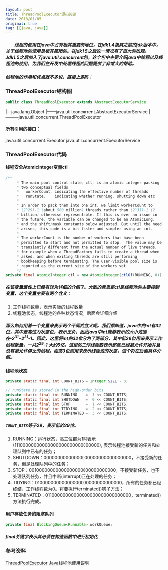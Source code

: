 ```yaml
---
layout: post
title: ThreadPoolExecutor源码阅读
date: 2018/01/05
original: true
tag: [[java, java]]
---
```


##### 　　线程的使用在java中占有极其重要的地位，在jdk1.4极其之前的jdk版本中，关于线程池的使用是极其简陋的。在jdk1.5之后这一情况有了很大的改观。Jdk1.5之后加入了java.util.concurrent包，这个包中主要介绍java中线程以及线程池的使用。为我们在开发中处理线程的问题提供了非常大的帮助。

<!--more-->

##### 线程池的作用和优点就不多说，直接上源码：

### ThreadPoolExecutor结构图

```java
public class ThreadPoolExecutor extends AbstractExecutorService
```

|—java.lang.Object
|——java.util.concurrent.AbstractExecutorService
|———java.util.concurrent.ThreadPoolExecutor

#### 所有引用的接口：
java.util.concurrent.Executor
java.util.concurrent.ExecutorService

### ThreadPoolExecutor代码
#### 线程安全AtomicInteger变量ctl
```java
/**
     * The main pool control state, ctl, is an atomic integer packing
     * two conceptual fields
     *   workerCount, indicating the effective number of threads
     *   runState,    indicating whether running, shutting down etc
     *
     * In order to pack them into one int, we limit workerCount to
     * (2^29)-1 (about 500 million) threads rather than (2^31)-1 (2
     * billion) otherwise representable. If this is ever an issue in
     * the future, the variable can be changed to be an AtomicLong,
     * and the shift/mask constants below adjusted. But until the need
     * arises, this code is a bit faster and simpler using an int.
     *
     * The workerCount is the number of workers that have been
     * permitted to start and not permitted to stop.  The value may be
     * transiently different from the actual number of live threads,
     * for example when a ThreadFactory fails to create a thread when
     * asked, and when exiting threads are still performing
     * bookkeeping before terminating. The user-visible pool size is
     * reported as the current size of the workers set.
     */
private final AtomicInteger ctl = new AtomicInteger(ctlOf(RUNNING, 0));
```
##### 在该变量属性上已经有较为详细的介绍了。大致的意思是ctl是线程池的主要控制变量，这个变量主要有两个含义：
1. 工作线程数量，表示实际的线程数量
2. 线程池状态，线程池的各种状态情况，后面会详细介绍

##### 那么如何用着一个变量来表示两个不同的含义呢。我们都知道，java中的int有32位，其中最高位为状态位，表示正负，因此java中int能够表示的大小范围在-2<sup>31</sup>~2<sup>31</sup>-1。因此，这里将int的32位分为了两部分，其中低29位用来表示工作线程数量，一共2<sup>29</sup>-1 大约5亿。这里的工作线程数表示那些已经被允许开始并且没有被允许停止的线程。而高3位则用来表示线程池的状态，这个将在后面具体介绍。


#### 线程池状态
```java
private static final int COUNT_BITS = Integer.SIZE - 3;

// runState is stored in the high-order bits
private static final int RUNNING    = -1 << COUNT_BITS;
private static final int SHUTDOWN   =  0 << COUNT_BITS;
private static final int STOP       =  1 << COUNT_BITS;
private static final int TIDYING    =  2 << COUNT_BITS;
private static final int TERMINATED =  3 << COUNT_BITS;
```
##### `COUNT_BITS`等于29，表示低的29位。
1. RUNNING：运行状态，高三位都为1时表示(11100000000000000000000000000000), 表示线程池接受新的任务和处理队列中已有的任务；
2. SHUTDOWN：00000000000000000000000000000000，不接受新的任务，但是处理队列中的任务；
3. STOP：00100000000000000000000000000000，不接受新任务，也不处理队列任务，并且中断(interrupt)正在处理的任务；
4. TIDYING：01000000000000000000000000000000，所有的任务都已经终结，工作线程数为0。将要执行terminated()钩子方法；
5. TERMINATED：01100000000000000000000000000000，terminated()方法执行完成。

#### 用户存放任务的阻塞队列
```java
private final BlockingQueue<Runnable> workQueue;
```
##### final关键字表示其必须在构造函数中进行初始化




### 参考资料
[ThreadPoolExecutor](https://docs.oracle.com/javase/7/docs/api/java/util/concurrent/ThreadPoolExecutor.html)
[Java线程池使用说明](http://www.oschina.net/question/565065_86540)